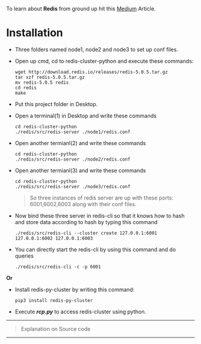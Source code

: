 To learn about **Redis** from ground up hit this [Medium](https://medium.com/@iamvishalkhare/create-a-redis-cluster-faa89c5a6bb4) Article.

# Installation
- Three folders named node1, node2 and node3 to set up conf files.
- Open up cmd, cd to redis-cluster-python and execute these commands:

  ```
  wget http://download.redis.io/releases/redis-5.0.5.tar.gz
  tar xzf redis-5.0.5.tar.gz
  mv redis-5.0.5 redis
  cd redis
  make
  ```


 - Put this project folder in Desktop.

 - Open a terminal(1) in Desktop and write these commands
 
   ```
   cd redis-cluster-python
   ./redis/src/redis-server ./node1/redis.conf
   ```

 - Open another termianl(2) and write these commands
 
   ```
   cd redis-cluster-python
   ./redis/src/redis-server ./node2/redis.conf
   ```

 - Open another termianl(3) and write these commands
 
   ```
   cd redis-cluster-python
   ./redis/src/redis-server ./node3/redis.conf
   ```
   >So three instances of redis server are up with these ports: 6001,6002,6003 along with their conf files. 
	
 - Now bind these three server in redis-cli so that it knows how to hash and store data according to hash by typing this command
 
   ```
   ./redis/src/redis-cli --cluster create 127.0.0.1:6001 127.0.0.1:6002 127.0.0.1:6003
   ```

 - You can directly start the redis-cli by using this command and do queries
   
   ```
   ./redis/src/redis-cli -c -p 6001
   ```
  **Or**
	
 - Install redis-py-cluster by writing this command:
	
   ```
   pip3 install redis-py-cluster
   ```

 - Execute ***rcp.py*** to access redis-cluster using python.

___
>Explanation on Source code
___






